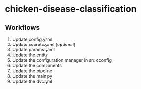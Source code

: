 # chicken-disease-classification

## Workflows

1. Update config.yaml
2. Update secrets.yaml [optional]
3. Update params.yaml
4. Update the entity
5. Update the configuration manager in src cconfig
6. Update the components
7. Update the pipeline
8. Update the main.py
9. Update the dvc.yml